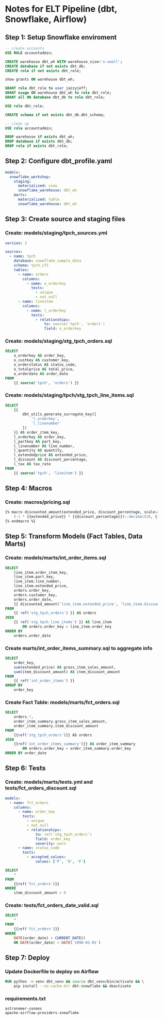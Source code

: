 # Notes for ELT Pipeline (dbt, Snowflake, Airflow)

## Step 1: Setup Snowflake enviroment

```sql
-- create accounts
USE ROLE accountadmin;

CREATE warehouse dbt_wh WITH warehouse_size='x-small';
CREATE database if not exists dbt_db;
CREATE role if not exists dbt_role;

show grants ON warehouse dbt_wh;

GRANT role dbt_role to user jazzyjeff;
GRANT usage ON warehouse dbt_wh to role dbt_role;
GRANT all ON database dbt_db to role dbt_role;

USE role dbt_role;

CREATE schema if not exists dbt_db.dbt_schema;

-- clean up
USE role accountadmin;

DROP warehouse if exists dbt_wh;
DROP database if exists dbt_db;
DROP role if exists dbt_role;
```

## Step 2: Configure dbt_profile.yaml

```yaml
models:
  snowflake_workshop:
    staging:
      materialized: view
      snowflake_warehouse: dbt_wh
    marts:
      materialized: table
      snowflake_warehouse: dbt_wh
```

## Step 3: Create source and staging files
### Create: models/staging/tpch_sources.yml
```yaml
version: 2

sources:
  - name: tpch
    database: snowflake_sample_data
    schema: tpch_sf1
    tables:
      - name: orders
        columns:
          - name: o_orderkey
            tests:
              - unique
              - not_null
      - name: lineitem
        columns:
          - name: l_orderkey
            tests:
              - relationships:
                  to: source('tpch', 'orders')
                  field: o_orderkey
```
### Create: models/staging/stg_tpch_orders.sql
```SQL
SELECT
    o_orderkey AS order_key,
    o_custkey AS customer_key,
    o_orderstatus AS status_code,
    o_totalprice AS total_price,
    o_orderdate AS order_date
FROM
    {{ source('tpch', 'orders') }}
```
### Create: models/staging/tpch/stg_tpch_line_items.sql
```sql
SELECT
    {{
        dbt_utils.generate_surrogate_key([
            'l_orderkey',
            'l_linenumber'
        ])
    }} AS order_item_key,
	l_orderkey AS order_key,
	l_partkey AS part_key,
	l_linenumber AS line_number,
	l_quantity AS quantity,
	l_extendedprice AS extended_price,
	l_discount AS discount_percentage,
	l_tax AS tax_rate
FROM
    {{ source('tpch', 'lineitem') }}
```
## Step 4: Macros
### Create: macros/pricing.sql
```sql
{% macro discounted_amount(extended_price, discount_percentage, scale=2) %}
    (-1 * {{extended_price}} * {{discount_percentage}})::decimal(16, {{ scale }})
{% endmacro %}
```

## Step 5: Transform Models (Fact Tables, Data Marts)
### Create: models/marts/int_order_items.sql 
```sql
SELECT
    line_item.order_item_key,
    line_item.part_key,
    line_item.line_number,
    line_item.extended_price,
    orders.order_key,
    orders.customer_key,
    orders.order_date,
    {{ discounted_amount('line_item.extended_price', 'line_item.discount_percentage') }} AS item_discount_amount
FROM
    {{ ref('stg_tpch_orders') }} AS orders
JOIN
    {{ ref('stg_tpch_line_items') }} AS line_item
        ON orders.order_key = line_item.order_key
ORDER BY
    orders.order_date
```
### Create marts/int_order_items_summary.sql to aggregate info
```sql
SELECT 
    order_key,
    sum(extended_price) AS gross_item_sales_amount,
    sum(item_discount_amount) AS item_discount_amount
FROM
    {{ ref('int_order_items') }}
GROUP BY
    order_key
```

### Create Fact Table: models/marts/fct_orders.sql
```sql
SELECT
    orders.*,
    order_item_summary.gross_item_sales_amount,
    order_item_summary.item_discount_amount
FROM
    {{ref('stg_tpch_orders')}} AS orders
JOIN
    {{ref('int_order_items_summary')}} AS order_item_summary
        ON orders.order_key = order_item_summary.order_key
ORDER BY order_date
```

## Step 6: Tests
### Create: models/marts/tests.yml and tests/fct_orders_discount.sql
```yml
models:
  - name: fct_orders
    columns:
      - name: order_key
        tests:
          - unique
          - not_null
          - relationships:
              to: ref('stg_tpch_orders')
              field: order_key
              severity: warn
      - name: status_code
        tests:
          - accepted_values:
              values: ['P', 'O', 'F']
```
```sql
SELECT
    *
FROM
    {{ref('fct_orders')}}
WHERE
    item_discount_amount > 0
```
### Create: tests/fct_orders_date_valid.sql
```sql
SELECT
    *
FROM
    {{ref('fct_orders')}}
WHERE
    DATE(order_date) > CURRENT_DATE()
    OR DATE(order_date) < DATE('1990-01-01')
```

## Step 7: Deploy
### Update Dockerfile to deploy on Airflow
```dockerfile
RUN python -m venv dbt_venv && source dbt_venv/bin/activate && \
    pip install --no-cache-dir dbt-snowflake && deactivate
```
### requirements.txt
```
astronomer-cosmos
apache-airflow-providers-snowflake
```